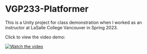 # VGP233-Platformer

This is a Unity project for class demonstration when I worked as an instructor at LaSalle College Vancouver in Spring 2023.

Click to view the video demo:

[![Watch the video](https://user-images.githubusercontent.com/121979781/261385325-96b2a8b9-6854-4003-a9e0-7b6ce94ee523.jpeg)](https://youtube.com/watch?v=N8qhXak4rMI)
